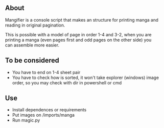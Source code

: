 ## About

Mangifier is a console script that makes an structure for printing manga and reading in original pagination.

This is possible with a model of page in order 1-4 and 3-2, when you are printing a manga (even pages first and odd pages on the other side) you can assemble more easier.

## To be considered

- You have to end on 1-4 sheet pair
- You have to check how is sorted, it won't take explorer (windows) image order, so you may check with dir in powershell or cmd

## Use
- Install dependences or requirements
- Put images on /imports/manga
- Run magic.py

